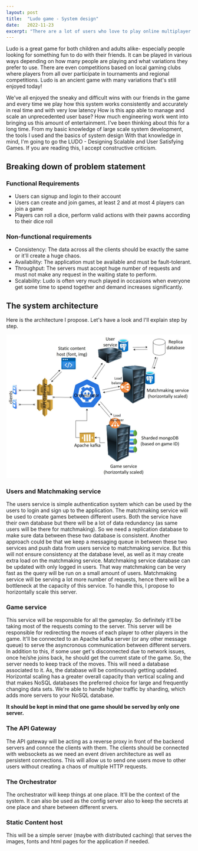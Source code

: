 ```yaml
---
layout: post
title:  "Ludo game - System design"
date:   2022-11-23
excerpt: "There are a lot of users who love to play online multiplayer games. Ludo is one of the simple multiplayer games. Hence, we'll talk about it's system today."
---
```

Ludo is a great game for both children and adults alike- especially people looking for something fun to do with their friends. 
It can be played in various ways depending on how many people are playing and what variations they prefer to use. 
There are even competitions based on local gaming clubs where players from all over participate in tournaments and regional competitions. 
Ludo is an ancient game with many variations that's still enjoyed today! 

We've all enjoyed the sneaky and difficult wins with our friends in the game and every time we play how this system works consistently and accurately in real time and with very low latency How is this app able to manage and scale an unprecedented user base?
How much engineering work went into bringing us this amount of entertainment. 
I've been thinking about this for a long time. 
From my basic knowledge of large scale system development, the tools I used and the basics of system design With that knowledge in mind, 
I'm going to go the LUDO - Designing Scalable and User Satisfying Games. 
If you are reading this, I accept constructive criticism. 

## Breaking down of problem statement

### Functional Requirements
- Users can signup and login to their account
- Users can create and join games, at least 2 and at most 4 players can join a game
- Players can roll a dice, perform valid actions with their pawns according to their dice roll

### Non-functional requirements
- Consistency: The data across all the clients should be exactly the same or it'll create a huge chaos.
- Availability: The application must be available and must be fault-tolerant. 
- Throughput: The servers must accept huge number of requests and must not make any request in the waiting state to perform.
- Scalability: Ludo is often very much played in occasions when everyone get some time to spend together and demand increases significantly.


## The system architecture

Here is the architecture I propose. Let's have a look and I'll explain step by step.

![Thumbnail](/assets/images/ludo_system.jpg)

### Users and Matchmaking service

The users service is simple authentication system which can be used by the users to login and sign up to the application. 
The matchmaking service will be used to create games between different users.
Both the service have their own database but there will be a lot of data redundancy (as same users will be there for matchmaking). 
So we need a replication database to make sure data between these two database is consistent.
Another approach could be that we keep a messaging queue in between these two services and push data from users service to matchmaking service. 
But this will not ensure consistency at the database level, as well as it may create extra load on the matchmaking service.
Matchmaking service database can be updated with only logged in users. That way matchmaking can be very fast as the query will be run on a small amount of users.
Matchmaking service will be serving a lot more number of requests, hence there will be a bottleneck at the capacity of this service. 
To handle this, I propose to horizontally scale this server.

### Game service

This service will be responsible for all the gameplay. 
So definitely it'll be taking most of the requests coming to the server. 
This server will be responsible for redirecting the moves of each player to other players in the game. 
It'll be connected to an Apache kafka server (or any other message queue) to serve the asyncronous communication between different servers.
In addition to this, if some user get's disconnected due to network issues, once he/she joins back, he should get the current state of the game.
So, the server needs to keep track of the moves. This will need a database associated to it. As, the database will be continuously getting updated.
Horizontal scaling has a greater overall capacity than vertical scaling and that makes NoSQL databases the preferred choice for large and frequently changing data sets.
We're able to handle higher traffic by sharding, which adds more servers to your NoSQL database.

**It should be kept in mind that one game should be served by only one server.**

### The API Gateway

The API gateway will be acting as a reverse proxy in front of the backend servers and connce the clients with them. 
The clients should be connected with websockets as we need an event driven architecture as well as persistent connections. 
This will allow us to send one users move to other users without creating a chaos of multiple HTTP requests.

### The Orchestrator

The orchestrator will keep things at one place. It'll be the context of the system. 
It can also be used as the config server also to keep the secrets at one place and share between different srvers.

### Static Content host

This will be a simple server (maybe with distributed caching) that serves the images, fonts and html pages for the application if needed.




